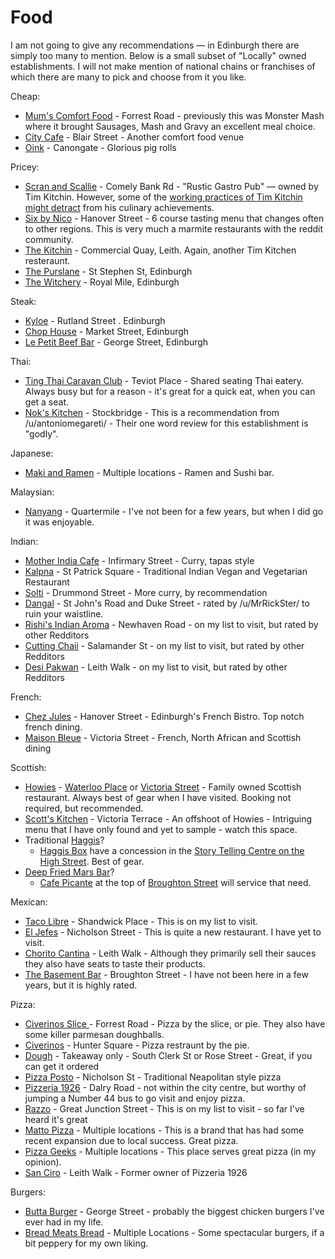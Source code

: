 # Food

I am not going to give any recommendations — in Edinburgh there are simply too many to mention. Below is a small subset of "Locally" owned establishments. I will not make mention of national chains or franchises of which there are many to pick and choose from it you like. 

Cheap:

* [Mum's Comfort Food](https://bit.ly/41CRyLn) - Forrest Road - previously this was Monster Mash where it brought Sausages, Mash and Gravy an excellent meal choice. 
* [City Cafe](https://bit.ly/477g6NW) - Blair Street - Another comfort food venue
* [Oink](http://bit.ly/3mm7Gkk) - Canongate - Glorious pig rolls

Pricey:

* [Scran and Scallie](https://bit.ly/3Rvmwk6) - Comely Bank Rd - "Rustic Gastro Pub" — owned by Tim Kitchin.  However, some of the [working practices of Tim Kitchin might detract](https://bit.ly/3TqRk8h) from his culinary achievements. 
* [Six by Nico](https://bit.ly/3RZFEZr) - Hanover Street - 6 course tasting menu that changes often to other regions. This is very much a marmite restaurants with the reddit community.
* [The Kitchin](https://thekitchin.com/) - Commercial Quay, Leith. Again, another Tim Kitchen resteraunt. 
* [The Purslane](http://www.purslanerestaurant.co.uk/) - St Stephen St, Edinburgh
* [The Witchery](https://www.thewitchery.com/dine/) - Royal Mile, Edinburgh

Steak: 
* [Kyloe](https://kyloerestaurant.com/) - Rutland Street . Edinburgh
* [Chop House](https://chophousesteak.co.uk) - Market Street, Edinburgh
* [Le Petit Beef Bar](https://beefbar.com/le-petit-beefbar-edinburgh/) - George Street, Edinburgh

Thai:

* [Ting Thai Caravan Club](https://bit.ly/3Rz7qKl) - Teviot Place - Shared seating Thai eatery. Always busy but for a reason - it's great for a quick eat, when you can get a seat.
* [Nok's Kitchen](https://bit.ly/3u2ksrP) - Stockbridge - This is a recommendation from /u/antoniomegareti/  - Their one word review for this establishment is "godly".

Japanese:

* [Maki and Ramen](https://bit.ly/3tEH5T7) - Multiple locations - Ramen and Sushi bar. 

Malaysian:

* [Nanyang](http://bit.ly/3IffNXY) - Quartermile - I've not been for a few years, but when I did go it was enjoyable.

Indian:

* [Mother India Cafe](https://bit.ly/41QZaud) - Infirmary Street -  Curry, tapas style 
* [Kalpna](https://bit.ly/47hPbyW) - St Patrick Square - Traditional Indian Vegan and Vegetarian Restaurant
* [Solti](http://bit.ly/3IMhGfu) - Drummond Street - More curry, by recommendation
* [Dangal](https://bit.ly/3QPziek) - St John's Road and Duke Street - rated by /u/MrRickSter/ to ruin your waistline.
* [Rishi's Indian Aroma](https://bit.ly/40y0G3G) - Newhaven Road - on my list to visit, but rated by other Redditors
* [Cutting Chaii](https://bit.ly/3sliVN2) - Salamander St - on my list to visit, but rated by other Redditors
* [Desi Pakwan](https://bit.ly/3smm1Al) - Leith Walk - on my list to visit, but rated by other Redditors

French: 

* [Chez Jules](http://bit.ly/3CN1lDC) - Hanover Street - Edinburgh's French Bistro. Top notch french dining. 
* [Maison Bleue](https://bit.ly/3w2qDK1) - Victoria Street - French, North African and Scottish dining

Scottish: 

* [Howies](http://bit.ly/3QBLzkw) - [Waterloo Place](http://bit.ly/3ZDzrnd) or [Victoria Street](http://bit.ly/3COhOY9) - Family owned Scottish restaurant. Always best of gear when I have visited. Booking not required, but recommended. 
* [Scott's Kitchen](http://bit.ly/3X1RPod) - Victoria Terrace - An offshoot of Howies - Intriguing menu that I have only found and yet to sample - watch this space. 
* Traditional [Haggis](http://bit.ly/3W97rVI)?
  * [Haggis Box](http://bit.ly/3X9OR13) have a concession in the [Story Telling Centre on the High Street](https://bit.ly/3RzqrMH). Best of gear. 
* [Deep Fried Mars Bar](http://bit.ly/3w4WJFb)? 
  * [Cafe Picante](http://bit.ly/3X9gmrx) at the top of [Broughton Street](https://bit.ly/3WcdFEh) will service that need.

Mexican:

* [Taco Libre](https://bit.ly/3Fp9hMm) - Shandwick Place - This is on my list to visit. 
* [El Jefes](https://bit.ly/3M6fdxq) - Nicholson Street - This is quite a new restaurant. I have yet to visit. 
* [Chorito Cantina](https://bit.ly/48YJVlS) - Leith Walk - Although they primarily sell their sauces they also have seats to taste their products. 
* [The Basement Bar](https://bit.ly/3PUgUPC) - Broughton Street - I have not been here in a few years, but it is highly rated. 

Pizza: 

* [Civerinos Slice ](http://bit.ly/3H2PlQZ)- Forrest Road - Pizza by the slice, or pie. They also have some killer parmesan doughballs. 
* [Civerinos](http://bit.ly/3CM03J6) - Hunter Square - Pizza restraunt by the pie. 
* [Dough](http://bit.ly/3QLezGH) - Takeaway only - South Clerk St or Rose Street -  Great, if you can get it ordered
* [Pizza Posto](http://bit.ly/3QAa1TD) - Nicholson St - Traditional Neapolitan style pizza
* [Pizzeria 1926](http://bit.ly/3Xbu4Kj) - Dalry Road - not within the city centre, but worthy of jumping a Number 44 bus to go visit and enjoy pizza.
* [Razzo](https://bit.ly/46yjy4x) - Great Junction Street - This is on my list to visit - so far I've heard it's great
* [Matto Pizza](https://bit.ly/3s6i2aO) - Multiple locations - This is a brand that has had some recent expansion due to local success. Great pizza. 
* [Pizza Geeks](https://bit.ly/3rYHXkS) - Multiple locations - This place serves great pizza (in my opinion). 
* [San Ciro](https://bit.ly/3QMcYSJ) - Leith Walk - Former owner of Pizzeria 1926 

Burgers:

* [Butta Burger](http://bit.ly/3H3srZH) - George Street - probably the biggest chicken burgers I've ever had in my life. 
* [Bread Meats Bread](http://bit.ly/3Wig0xG) - Multiple Locations - Some spectacular burgers, if a bit peppery for my own liking. 